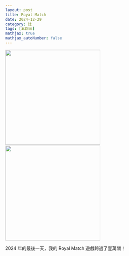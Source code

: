 ```yaml
---
layout: post
title: Royal Match
date: 2024-12-29
category: 誌
tags: [五四三]
mathjax: true
mathjax_autoNumber: false
---
```


<img src="/blog/assets/images/2024/9999.png" style="width: 300px;"/>&nbsp;
<img src="/blog/assets/images/2024/10000.png" style="width: 300px;"/>

<!--more-->

2024 年的最後一天，我的 Royal Match 遊戲跨過了壹萬關！

